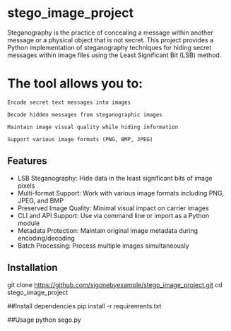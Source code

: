 # stego_image_project
Steganography is the practice of concealing a message within another message or a physical object that is not secret. This project provides a Python implementation of steganography techniques for hiding secret messages within image files using the Least Significant Bit (LSB) method.

# The tool allows you to:

    Encode secret text messages into images

    Decode hidden messages from steganographic images

    Maintain image visual quality while hiding information

    Support various image formats (PNG, BMP, JPEG)

## Features
- LSB Steganography: Hide data in the least significant bits of image pixels
- Multi-format Support: Work with various image formats including PNG, JPEG, and BMP
- Preserved Image Quality: Minimal visual impact on carrier images
- CLI and API Support: Use via command line or import as a Python module
- Metadata Protection: Maintain original image metadata during encoding/decoding
- Batch Processing: Process multiple images simultaneously

## Installation

git clone https://github.com/sigonebyexample/stego_image_project.git
cd stego_image_project

##Install dependencies
pip install -r requirements.txt

##Usage
python sego.py
